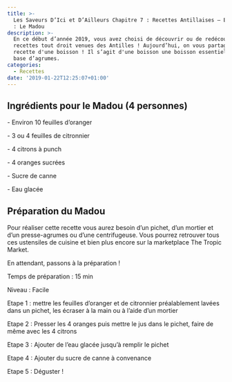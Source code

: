 ```yaml
---
title: >-
  Les Saveurs D’Ici et D’Ailleurs Chapitre 7 : Recettes Antillaises – Episode 3
  : Le Madou
description: >-
  En ce début d’année 2019, vous avez choisi de découvrir ou de redécouvrir des
  recettes tout droit venues des Antilles ! Aujourd’hui, on vous partage une
  recette d'une boisson ! Il s’agit d'une boisson une boisson essentiellement à
  base d’agrumes. 
categories:
  - Recettes
date: '2019-01-22T12:25:07+01:00'
---
```

## Ingrédients pour le Madou (4 personnes)

\- Environ 10 feuilles d’oranger

\- 3 ou 4 feuilles de citronnier

\- 4 citrons à punch

\- 4 oranges sucrées

\- Sucre de canne

\- Eau glacée



## Préparation du Madou

Pour réaliser cette recette vous aurez besoin d’un pichet, d’un mortier et d’un presse-agrumes ou d’une centrifugeuse. Vous pourrez retrouver tous ces ustensiles de cuisine et bien plus encore sur la marketplace The Tropic Market.

En attendant, passons à la préparation !



Temps de préparation :  15 min



Niveau :  Facile



Etape 1 : mettre les feuilles d’oranger et de citronnier préalablement lavées dans un pichet, les écraser à la main ou à l’aide d’un mortier



Etape 2 : Presser les 4 oranges puis mettre le jus dans le pichet, faire de même avec les 4 citrons



Etape 3 : Ajouter de l’eau glacée jusqu’à remplir le pichet



Etape 4 : Ajouter du sucre de canne à convenance



Etape 5 : Déguster !
